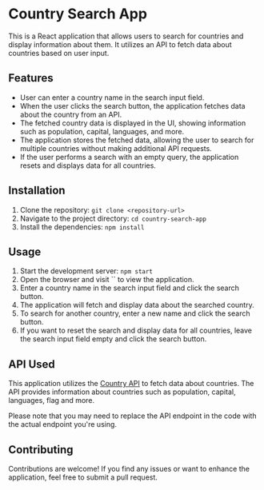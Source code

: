 # Country Search App

This is a React application that allows users to search for countries and display information about them. It utilizes an API to fetch data about countries based on user input.

## Features

- User can enter a country name in the search input field.
- When the user clicks the search button, the application fetches data about the country from an API.
- The fetched country data is displayed in the UI, showing information such as population, capital, languages, and more.
- The application stores the fetched data, allowing the user to search for multiple countries without making additional API requests.
- If the user performs a search with an empty query, the application resets and displays data for all countries.

## Installation

1. Clone the repository: `git clone <repository-url>`
2. Navigate to the project directory: `cd country-search-app`
3. Install the dependencies: `npm install`

## Usage

1. Start the development server: `npm start`
2. Open the browser and visit `` to view the application.
3. Enter a country name in the search input field and click the search button.
4. The application will fetch and display data about the searched country.
5. To search for another country, enter a new name and click the search button.
6. If you want to reset the search and display data for all countries, leave the search input field empty and click the search button.

## API Used

This application utilizes the [Country API](https://country-facts.p.rapidapi.com/all) to fetch data about countries. The API provides information about countries such as population, capital, languages, flag and more.

Please note that you may need to replace the API endpoint in the code with the actual endpoint you're using.

## Contributing

Contributions are welcome! If you find any issues or want to enhance the application, feel free to submit a pull request.

